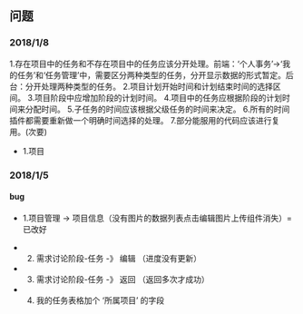 ## 问题

### 2018/1/8

1.存在项目中的任务和不存在项目中的任务应该分开处理。前端：‘个人事务’->‘我的任务’和‘任务管理’中，需要区分两种类型的任务，分开显示数据的形式暂定。后台：分开处理两种类型的任务。
2.项目计划开始时间和计划结束时间的选择区间。
3.项目阶段中应增加阶段的计划时间。
4.项目中的任务应根据阶段的计划时间来分配时间。
5.子任务的时间应该根据父级任务的时间来决定。
6.所有的时间插件都需要重新做一个明确时间选择的处理。
7.部分能服用的代码应该进行复用。(次要)

- 1.项目

### 2018/1/5

#### bug

- 1.项目管理 -> 项目信息（没有图片的数据列表点击编辑图片上传组件消失）=
已改好

- 2. 需求讨论阶段-任务 -》 编辑 （进度没有更新）
- 3. 需求讨论阶段-任务 -》 返回 （返回多次才成功）
- 4. 我的任务表格加个 ‘所属项目’ 的字段
